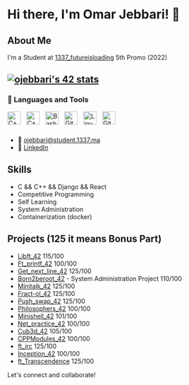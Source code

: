 # Hi there, I'm Omar Jebbari! 👋

## About Me

I'm a Student at [1337_futureisloading](https://1337.ma/fr/) 5th Promo (2022)

<a href="https://github.com/oakoudad/badge42"><img src="https://badge.mediaplus.ma/binary/ojebbari" alt="ojebbari's 42 stats" /></a>
---
### 🧰 Languages and Tools

<img align="left" alt="C++" width="30px" style="padding-right:10px;" src="https://cdn.jsdelivr.net/gh/devicons/devicon/icons/cplusplus/cplusplus-line.svg" />
<img align="left" alt="C++" width="30px" style="padding-right:10px;" src="https://cdn.jsdelivr.net/gh/devicons/devicon/icons/c/c-line.svg" />
<img align="left" alt="Bash" width="30px" style="padding-right:10px;" src="https://cdn.jsdelivr.net/gh/devicons/devicon/icons/bash/bash-original.svg" />
<img align="left" alt="Git" width="30px" style="padding-right:10px;" src="https://cdn.jsdelivr.net/gh/devicons/devicon/icons/git/git-original.svg" />
<img align="left" alt="Linux" width="30px" style="padding-right:10px;" src="https://cdn.jsdelivr.net/gh/devicons/devicon/icons/linux/linux-original.svg" />
<img align="left" alt="GitHub" width="30px" style="padding-right:10px;" src="https://cdn.jsdelivr.net/gh/devicons/devicon/icons/github/github-original.svg" />
<br />

#

- 📧 ojebbari@student.1337.ma
- 💼 [LinkedIn](https://www.linkedin.com/in/omar-jebbari/)

## Skills

- C && C++ && Django && React 
- Competitive Programming
- Self Learning
- System Administration
- Containerization (docker)

## Projects (125 it means Bonus Part)

- [Libft_42](https://github.com/OMVR-49/libft_42) 115/100
- [Ft_printf_42](https://github.com/OMVR-49/ft_printf_42) 100/100
- [Get_next_line_42](https://github.com/OMVR-49/get_next_line_42) 125/100
- [Born2beroot_42](https://github.com/OMVR-49/Born2beroot_42) - System Administration Project 110/100
- [Minitalk_42](https://github.com/OMVR-49/Minitalk_42) 125/100 
- [Fract-ol_42](https://github.com/OMVR-49/fract-ol_42) 125/100
- [Push_swap_42](https://github.com/OMVR-49/Push_swap_42) 125/100
- [Philosophers_42](https://github.com/OMVR-49/philosophers_42) 100/100
- [Minishell_42](https://github.com/OMVR-49/Minishell_42) 101/100
- [Net_practice_42](https://github.com/OMVR-49/Net_practice_42) 100/100
- [Cub3d_42](https://github.com/OMVR-49/Cub3dD) 105/100
- [CPPModules_42](https://github.com/OMVR-49/CPPModules_42) 100/100
- [ft_irc](https://github.com/Yeto2/ft_irc/tree/ojebbari) 125/100 
- [Inception_42](https://github.com/OMVR-49/Inception) 100/100
- [ft_Transcendence](https://github.com/anaschaouki/Retro-Pong/tree/L'Berkani) 125/100
  
Let's connect and collaborate!
